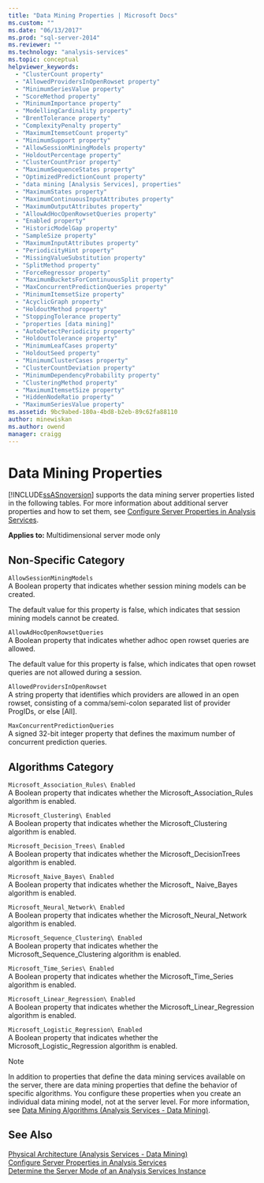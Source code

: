 ```yaml
---
title: "Data Mining Properties | Microsoft Docs"
ms.custom: ""
ms.date: "06/13/2017"
ms.prod: "sql-server-2014"
ms.reviewer: ""
ms.technology: "analysis-services"
ms.topic: conceptual
helpviewer_keywords: 
  - "ClusterCount property"
  - "AllowedProvidersInOpenRowset property"
  - "MinimumSeriesValue property"
  - "ScoreMethod property"
  - "MinimumImportance property"
  - "ModellingCardinality property"
  - "BrentTolerance property"
  - "ComplexityPenalty property"
  - "MaximumItemsetCount property"
  - "MinimumSupport property"
  - "AllowSessionMiningModels property"
  - "HoldoutPercentage property"
  - "ClusterCountPrior property"
  - "MaximumSequenceStates property"
  - "OptimizedPredictionCount property"
  - "data mining [Analysis Services], properties"
  - "MaximumStates property"
  - "MaximumContinuousInputAttributes property"
  - "MaximumOutputAttributes property"
  - "AllowAdHocOpenRowsetQueries property"
  - "Enabled property"
  - "HistoricModelGap property"
  - "SampleSize property"
  - "MaximumInputAttributes property"
  - "PeriodicityHint property"
  - "MissingValueSubstitution property"
  - "SplitMethod property"
  - "ForceRegressor property"
  - "MaximumBucketsForContinuousSplit property"
  - "MaxConcurrentPredictionQueries property"
  - "MinimumItemsetSize property"
  - "AcyclicGraph property"
  - "HoldoutMethod property"
  - "StoppingTolerance property"
  - "properties [data mining]"
  - "AutoDetectPeriodicity property"
  - "HoldoutTolerance property"
  - "MinimumLeafCases property"
  - "HoldoutSeed property"
  - "MinimumClusterCases property"
  - "ClusterCountDeviation property"
  - "MinimumDependencyProbability property"
  - "ClusteringMethod property"
  - "MaximumItemsetSize property"
  - "HiddenNodeRatio property"
  - "MaximumSeriesValue property"
ms.assetid: 9bc9abed-180a-4bd8-b2eb-89c62fa88110
author: minewiskan
ms.author: owend
manager: craigg
---
```

# Data Mining Properties
  [!INCLUDE[ssASnoversion](../../includes/ssasnoversion-md.md)] supports the data mining server properties listed in the following tables. For more information about additional server properties and how to set them, see [Configure Server Properties in Analysis Services](server-properties-in-analysis-services.md).  
  
 **Applies to:** Multidimensional server mode only  
  
## Non-Specific Category  
 `AllowSessionMiningModels`  
 A Boolean property that indicates whether session mining models can be created.  
  
 The default value for this property is false, which indicates that session mining models cannot be created.  
  
 `AllowAdHocOpenRowsetQueries`  
 A Boolean property that indicates whether adhoc open rowset queries are allowed.  
  
 The default value for this property is false, which indicates that open rowset queries are not allowed during a session.  
  
 `AllowedProvidersInOpenRowset`  
 A string property that identifies which providers are allowed in an open rowset, consisting of a comma/semi-colon separated list of provider ProgIDs, or else [All].  
  
 `MaxConcurrentPredictionQueries`  
 A signed 32-bit integer property that defines the maximum number of concurrent prediction queries.  
  
## Algorithms Category  
 `Microsoft_Association_Rules\ Enabled`  
 A Boolean property that indicates whether the Microsoft_Association_Rules algorithm is enabled.  
  
 `Microsoft_Clustering\ Enabled`  
 A Boolean property that indicates whether the Microsoft_Clustering algorithm is enabled.  
  
 `Microsoft_Decision_Trees\ Enabled`  
 A Boolean property that indicates whether the Microsoft_DecisionTrees algorithm is enabled.  
  
 `Microsoft_Naive_Bayes\ Enabled`  
 A Boolean property that indicates whether the Microsoft_ Naive_Bayes algorithm is enabled.  
  
 `Microsoft_Neural_Network\ Enabled`  
 A Boolean property that indicates whether the Microsoft_Neural_Network algorithm is enabled.  
  
 `Microsoft_Sequence_Clustering\ Enabled`  
 A Boolean property that indicates whether the Microsoft_Sequence_Clustering algorithm is enabled.  
  
 `Microsoft_Time_Series\ Enabled`  
 A Boolean property that indicates whether the Microsoft_Time_Series algorithm is enabled.  
  
 `Microsoft_Linear_Regression\ Enabled`  
 A Boolean property that indicates whether the Microsoft_Linear_Regression algorithm is enabled.  
  
 `Microsoft_Logistic_Regression\ Enabled`  
 A Boolean property that indicates whether the Microsoft_Logistic_Regression algorithm is enabled.  
  
> [!NOTE]  
>  In addition to properties that define the data mining services available on the server, there are data mining properties that define the behavior of specific algorithms. You configure these properties when you create an individual data mining model, not at the server level. For more information, see [Data Mining Algorithms &#40;Analysis Services - Data Mining&#41;](../data-mining/data-mining-algorithms-analysis-services-data-mining.md).  
  
## See Also  
 [Physical Architecture &#40;Analysis Services - Data Mining&#41;](../data-mining/physical-architecture-analysis-services-data-mining.md)   
 [Configure Server Properties in Analysis Services](server-properties-in-analysis-services.md)   
 [Determine the Server Mode of an Analysis Services Instance](../instances/determine-the-server-mode-of-an-analysis-services-instance.md)  
  
  
